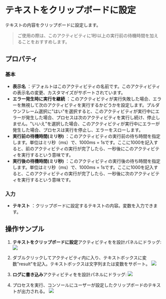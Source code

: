 # テキストをクリップボードに設定

テキストの内容をクリップボードに設定します。

> ご使用の際は、このアクティビティに1秒以上の実行前の待機時間を加えることをおすすめします。

## プロパティ

### 基本

- **表示名** ：デフォルトはこのアクティビティの名前です。このアクティビティの表示名の変更、カスタマイズがサポートされています。
- **エラー発生時に実行を継続** ：このアクティビティが実行失敗した場合、エラーを無視して次のアクティビティを実行するかどうかを設定します。プルダウンフレーム選択に"はい"を選択すると、このアクティビティが実行中にエラーが発生した場合、プロセスは次のアクティビティを実行し続け、停止しません。"いいえ"を選択した場合、このアクティビティが実行中にエラーが発生した場合、プロセスは実行を停止し、エラーをスローします。
- **実行前の待機時間(ミリ秒)** ：このアクティビティの実行前の待ち時間を指定します。単位はミリ秒（ms）で、1000ms = 1sです。ここに1000を記入すると、前のアクティビティの実行が完了したら、一秒後にこのアクティビティを実行するという意味です。
- **実行後の待機時間(ミリ秒)** ：このアクティビティの実行後の待ち時間を指定します。単位はミリ秒（ms）で、1000ms = 1sです。ここに1000を記入すると、このアクティビティの実行が完了したら、一秒後に次のアクティビティを実行するという意味です。


### 入力

- **テキスト** ：クリップボードに設定するテキストの内容。変数を入力できます。

## 操作サンプル
1. **テキストをクリップボードに設定**アクティビティをを設計パネルにドラッグ:
![](https://docimages.blob.core.chinacloudapi.cn/images/Activities/setClipboard-1.png)

2. ダブルクリックしてアクティビティ内に入り、テキストボックスに変数"result"を記入。テキストボックスは文字列または変数をサポート。
![](https://docimages.blob.core.chinacloudapi.cn/images/Activities/setClipboard-2.png)

3. **ログに書き込み**アクティビティをを設計パネルにドラッグ:
![](https://docimages.blob.core.chinacloudapi.cn/images/Activities/setClipboard-3.png)

4. プロセスを実行、コンソールにユーザーが設定したクリップボードのテキストが出力される。
![](https://docimages.blob.core.chinacloudapi.cn/images/Activities/setClipboard-4.png)